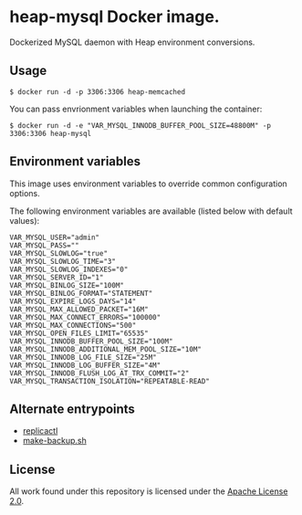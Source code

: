 # heap-mysql Docker image.

Dockerized MySQL daemon with Heap environment conversions.

## Usage

```
$ docker run -d -p 3306:3306 heap-memcached 
```

You can pass envrionment variables when launching the container:
```
$ docker run -d -e "VAR_MYSQL_INNODB_BUFFER_POOL_SIZE=48800M" -p 3306:3306 heap-mysql
```

## Environment variables

This image uses environment variables to override common configuration options.

The following environment variables are available (listed below with default
values):

```
VAR_MYSQL_USER="admin"
VAR_MYSQL_PASS=""
VAR_MYSQL_SLOWLOG="true"
VAR_MYSQL_SLOWLOG_TIME="3"
VAR_MYSQL_SLOWLOG_INDEXES="0"
VAR_MYSQL_SERVER_ID="1"
VAR_MYSQL_BINLOG_SIZE="100M"
VAR_MYSQL_BINLOG_FORMAT="STATEMENT"
VAR_MYSQL_EXPIRE_LOGS_DAYS="14"
VAR_MYSQL_MAX_ALLOWED_PACKET="16M"
VAR_MYSQL_MAX_CONNECT_ERRORS="100000"
VAR_MYSQL_MAX_CONNECTIONS="500"
VAR_MYSQL_OPEN_FILES_LIMIT="65535"
VAR_MYSQL_INNODB_BUFFER_POOL_SIZE="100M"
VAR_MYSQL_INNODB_ADDITIONAL_MEM_POOL_SIZE="10M"
VAR_MYSQL_INNODB_LOG_FILE_SIZE="25M"
VAR_MYSQL_INNODB_LOG_BUFFER_SIZE="4M"
VAR_MYSQL_INNODB_FLUSH_LOG_AT_TRX_COMMIT="2"
VAR_MYSQL_TRANSACTION_ISOLATION="REPEATABLE-READ"
```

##  Alternate entrypoints

* [replicactl](REPLICACTL.md)
* [make-backup.sh](BACKUPS.md)

## License

All work found under this repository is licensed under the [Apache
License 2.0](LICENSE).

